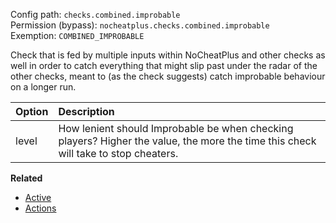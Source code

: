Config path: `checks.combined.improbable`  
Permission (bypass): `nocheatplus.checks.combined.improbable`  
Exemption: `COMBINED_IMPROBABLE`  

Check that is fed by multiple inputs within NoCheatPlus and other checks as well in order to catch everything that might slip past under the radar of the other checks, meant to (as the check suggests) catch improbable behaviour on a longer run. 

| Option             | Description |
| :--------------    | :---------- |
| level              | How lenient should Improbable be when checking players? Higher the value, the more the time this check will take to stop cheaters. |

**Related**
* [Active](https://github.com/Updated-NoCheatPlus/Docs/blob/master/Settings/General.md#active)
* [Actions](https://github.com/Updated-NoCheatPlus/Docs/blob/master/Settings/General.md#actions)
